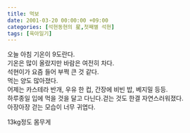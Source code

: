 ```yaml
---
title: 먹보
date: 2001-03-20 00:00:00 +09:00
categories: [석현동현의 星,첫째별 석현]
tags: [육아일기]
---
```


오늘 아침 기온이 9도란다.  
기온은 많이 올랐지만 바람은 여전히 차다.  
석현이가 요즘 들어 부쩍 큰 것 같다.  
먹는 양도 많아졌다.  
어제는 카스테라 반개, 우유 한 컵, 간장에 비빈 밥, 베지밀 등등.  
하루종일 입에 먹을 것을 달고 다닌다.걷는 것도 한결 자연스러워졌다.  
아장아장 걷는 모습이 너무 귀엽다.

13kg정도 몸무게

